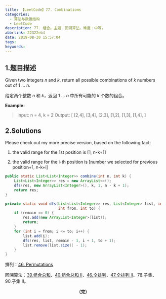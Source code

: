 ```yaml
---
title: 【LeetCode】77. Combinations
categories:
  - 算法与数据结构
  - LeetCode
description: 77. 组合。主题：回溯算法。难度：中等。
abbrlink: 22322eb4
date: 2019-08-30 15:57:04
tags:
keywords:
---
```


## 1.题目描述

Given two integers *n* and *k*, return all possible combinations of *k* numbers out of 1 ... *n*.

给定两个整数 *n* 和 *k*，返回 1 ... *n* 中所有可能的 *k* 个数的组合。

**Example:**

> Input: n = 4, k = 2
> Output:
> [
>   [2,4],
>   [3,4],
>   [2,3],
>   [1,2],
>   [1,3],
>   [1,4],
> ]

## 2.Solutions

Please check out my more precise version, based on the following fact:

1. the valid range for the 1st position is [1, n-k+1]

1. the valid range for the i-th position is [number we selected for previous position+1, n-k+i]

~~~java
public static List<List<Integer>> combine(int n, int k) {
    List<List<Integer>> res = new ArrayList<>();
    dfs(res, new ArrayList<Integer>(), k, 1, n - k + 1);
    return res;
}

private static void dfs(List<List<Integer>> res, List<Integer> list, int remain,
                        int from, int to) {
    if (remain == 0) {
        res.add(new ArrayList<Integer>(list));
        return;
    }
    for (int i = from; i <= to; i++) {
        list.add(i);
        dfs(res, list, remain - 1, i + 1, to + 1);
        list.remove(list.size() - 1);
    }
}
~~~

排列：[46. Permutations](https://helloliwen.github.io/ca8ed476.html)

回溯算法：[39.组合总和](https://helloliwen.github.io/d88a68c8.html)、[40.组合总和 II](https://helloliwen.github.io/9b36a93.html)、[46.全排列](https://helloliwen.github.io/ca8ed476.html)、[47.全排列 II](https://helloliwen.github.io/b9cd9e7f.html)、78.子集、90.子集 II。

<center><font style="font-weight:bold">（完）</font></center>